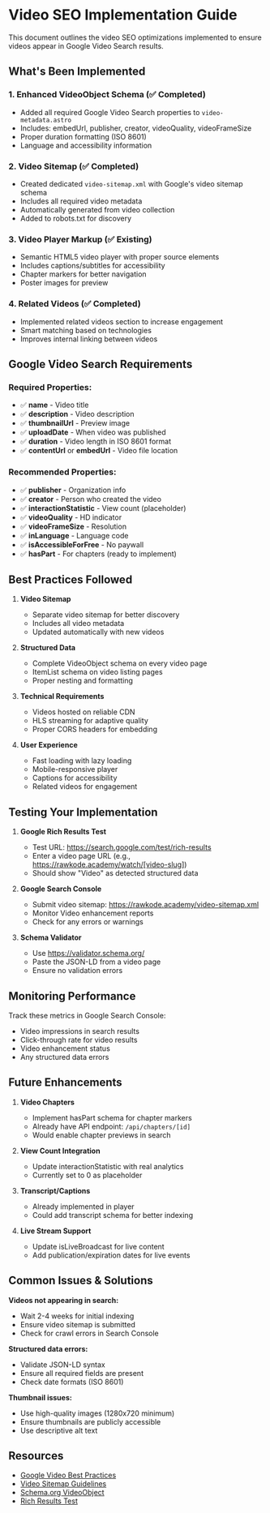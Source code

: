 # Video SEO Implementation Guide

This document outlines the video SEO optimizations implemented to ensure videos appear in Google Video Search results.

## What's Been Implemented

### 1. Enhanced VideoObject Schema (✅ Completed)
- Added all required Google Video Search properties to `video-metadata.astro`
- Includes: embedUrl, publisher, creator, videoQuality, videoFrameSize
- Proper duration formatting (ISO 8601)
- Language and accessibility information

### 2. Video Sitemap (✅ Completed)
- Created dedicated `video-sitemap.xml` with Google's video sitemap schema
- Includes all required video metadata
- Automatically generated from video collection
- Added to robots.txt for discovery

### 3. Video Player Markup (✅ Existing)
- Semantic HTML5 video player with proper source elements
- Includes captions/subtitles for accessibility
- Chapter markers for better navigation
- Poster images for preview

### 4. Related Videos (✅ Completed)
- Implemented related videos section to increase engagement
- Smart matching based on technologies
- Improves internal linking between videos

## Google Video Search Requirements

### Required Properties:
- ✅ **name** - Video title
- ✅ **description** - Video description
- ✅ **thumbnailUrl** - Preview image
- ✅ **uploadDate** - When video was published
- ✅ **duration** - Video length in ISO 8601 format
- ✅ **contentUrl** or **embedUrl** - Video file location

### Recommended Properties:
- ✅ **publisher** - Organization info
- ✅ **creator** - Person who created the video
- ✅ **interactionStatistic** - View count (placeholder)
- ✅ **videoQuality** - HD indicator
- ✅ **videoFrameSize** - Resolution
- ✅ **inLanguage** - Language code
- ✅ **isAccessibleForFree** - No paywall
- ✅ **hasPart** - For chapters (ready to implement)

## Best Practices Followed

1. **Video Sitemap**
   - Separate video sitemap for better discovery
   - Includes all video metadata
   - Updated automatically with new videos

2. **Structured Data**
   - Complete VideoObject schema on every video page
   - ItemList schema on video listing pages
   - Proper nesting and formatting

3. **Technical Requirements**
   - Videos hosted on reliable CDN
   - HLS streaming for adaptive quality
   - Proper CORS headers for embedding

4. **User Experience**
   - Fast loading with lazy loading
   - Mobile-responsive player
   - Captions for accessibility
   - Related videos for engagement

## Testing Your Implementation

1. **Google Rich Results Test**
   - Test URL: https://search.google.com/test/rich-results
   - Enter a video page URL (e.g., https://rawkode.academy/watch/[video-slug])
   - Should show "Video" as detected structured data

2. **Google Search Console**
   - Submit video sitemap: https://rawkode.academy/video-sitemap.xml
   - Monitor Video enhancement reports
   - Check for any errors or warnings

3. **Schema Validator**
   - Use https://validator.schema.org/
   - Paste the JSON-LD from a video page
   - Ensure no validation errors

## Monitoring Performance

Track these metrics in Google Search Console:
- Video impressions in search results
- Click-through rate for video results
- Video enhancement status
- Any structured data errors

## Future Enhancements

1. **Video Chapters**
   - Implement hasPart schema for chapter markers
   - Already have API endpoint: `/api/chapters/[id]`
   - Would enable chapter previews in search

2. **View Count Integration**
   - Update interactionStatistic with real analytics
   - Currently set to 0 as placeholder

3. **Transcript/Captions**
   - Already implemented in player
   - Could add transcript schema for better indexing

4. **Live Stream Support**
   - Update isLiveBroadcast for live content
   - Add publication/expiration dates for live events

## Common Issues & Solutions

**Videos not appearing in search:**
- Wait 2-4 weeks for initial indexing
- Ensure video sitemap is submitted
- Check for crawl errors in Search Console

**Structured data errors:**
- Validate JSON-LD syntax
- Ensure all required fields are present
- Check date formats (ISO 8601)

**Thumbnail issues:**
- Use high-quality images (1280x720 minimum)
- Ensure thumbnails are publicly accessible
- Use descriptive alt text

## Resources

- [Google Video Best Practices](https://developers.google.com/search/docs/appearance/video)
- [Video Sitemap Guidelines](https://developers.google.com/search/docs/crawling-indexing/sitemaps/video-sitemaps)
- [Schema.org VideoObject](https://schema.org/VideoObject)
- [Rich Results Test](https://search.google.com/test/rich-results)